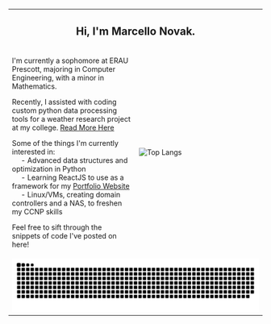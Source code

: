 <table style="width: 100%;">
  <!-- Row for Name -->
  <tr>
    <td colspan="2" style="text-align: center;">
      <h2>Hi, I'm Marcello Novak.</h2>
    </td>
  </tr>

  <!-- Row for Text and Stats Card -->
  <tr>
    <!-- Text block -->
    <td style="width: 50%;">
      <p>I'm currently a sophomore at ERAU Prescott, majoring in Computer Engineering, with a minor in Mathematics.</p>
      <p>Recently, I assisted with coding custom python data processing tools for a weather research project at my college. 
        <a href="https://news.erau.edu/headlines/embry-riddle-researchers-use-machine-learning-to-tackle-monsoon-season">Read More Here</a></p>
      <p>Some of the things I'm currently interested in: <br>
         &emsp; - Advanced data structures and optimization in Python <br>
         &emsp; - Learning ReactJS to use as a framework for my <a href="https://marcellonovak.com">Portfolio Website</a> <br>
         &emsp; - Linux/VMs, creating domain controllers and a NAS, to freshen my CCNP skills
      </p>
      <p>Feel free to sift through the snippets of code I've posted on here!</p>
    </td>
    
  <!-- Stats card -->
  <td style="width: 50%;">
    <img src="https://github-readme-stats.vercel.app/api/top-langs/?username=marcellonovak&theme=algolia" alt="Top Langs">
  </td>
  </tr>
  
  <!-- Row for Snake Game -->
  <tr>
    <td colspan="2">
      <picture>
        <source media="(prefers-color-scheme: dark)" srcset="https://raw.githubusercontent.com/marcellonovak/marcellonovak/output/github-contribution-grid-snake-dark.svg">
        <source media="(prefers-color-scheme: light)" srcset="https://raw.githubusercontent.com/marcellonovak/marcellonovak/output/github-contribution-grid-snake.svg">
        <img alt="github contribution grid snake animation" src="https://raw.githubusercontent.com/marcellonovak/marcellonovak/output/github-contribution-grid-snake.svg" style="width: 100%;">
      </picture>
    </td>
  </tr>
